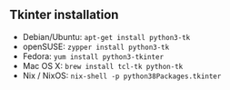 ## Tkinter installation

- Debian/Ubuntu: `apt-get install python3-tk`
- openSUSE: `zypper install python3-tk`
- Fedora: `yum install python3-tkinter`
- Mac OS X: `brew install tcl-tk python-tk`
- Nix / NixOS: `nix-shell -p python38Packages.tkinter`
